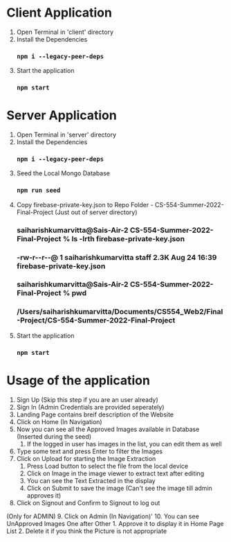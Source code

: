 # Client Application
1. Open Terminal in 'client' directory
2. Install the Dependencies 
    ### `npm i --legacy-peer-deps`
3. Start the application
    ### `npm start`


# Server Application
1. Open Terminal in 'server' directory
2. Install the Dependencies 
    ### `npm i --legacy-peer-deps`
3. Seed the Local Mongo Database
    ### `npm run seed`
4. Copy firebase-private-key.json to Repo Folder - CS-554-Summer-2022-Final-Project (Just out of server directory)
    ### saiharishkumarvitta@Sais-Air-2 CS-554-Summer-2022-Final-Project % ls -lrth firebase-private-key.json 
    ### -rw-r--r--@ 1 saiharishkumarvitta  staff   2.3K Aug 24 16:39 firebase-private-key.json
    ### saiharishkumarvitta@Sais-Air-2 CS-554-Summer-2022-Final-Project % pwd
    ### /Users/saiharishkumarvitta/Documents/CS554_Web2/Final-Project/CS-554-Summer-2022-Final-Project
5. Start the application
    ### `npm start`


# Usage of the application
1. Sign Up (Skip this step if you are an user already)
2. Sign In (Admin Credentials are provided seperately)
3. Landing Page contains breif description of the Website
4. Click on Home (In Navigation)
5. Now you can see all the Approved Images available in Database (Inserted during the seed)
    1. If the logged in user has images in the list, you can edit them as well
6. Type some text and press Enter to filter the Images 
7. Click on Upload for starting the Image Extraction
    1. Press Load button to select the file from the local device
    2. Click on Image in the image viewer to extract text after editing 
    3. You can see the Text Extracted in the display
    4. Click on Submit to save the image (Can't see the image till admin approves it)
8. Click on Signout and Confirm to Signout to log out 

(Only for ADMIN)
9. Click on Admin (In Navigation)'
10. You can see UnApproved Images One after Other
    1. Approve it to display it in Home Page List
    2. Delete it if you think the Picture is not appropriate
